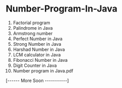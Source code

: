 # Number-Program-In-Java
1.  Factorial program
2.  Palindrome in Java
3.  Armstrong number
4.  Perfect Number in Java
5.  Strong Number in Java
6.  Harshad Number in Java
7.  LCM calculator in Java
8.  Fibonacci Number in Java
9.  Digit Counter in Java
10.  Number program in Java.pdf

[------ More Soon -----------]
